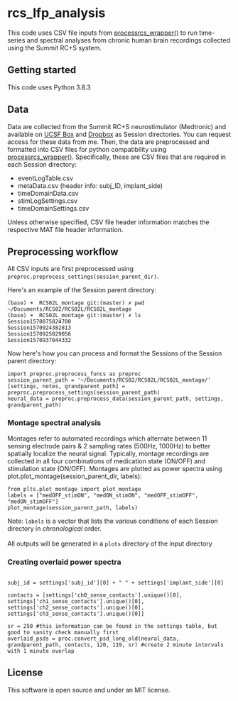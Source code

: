 # rcs_lfp_analysis

This code uses CSV file inputs from [processrcs_wrapper()](https://github.com/molaruna/processrcs_wrapper) to run time-series and spectral analyses from chronic human brain recordings collected using the Summit RC+S system. 

## Getting started

This code uses Python 3.8.3

## Data
Data are collected from the Summit RC+S neurostimulator (Medtronic) and available on [UCSF Box](https://ucsf.app.box.com/folder/0) and [Dropbox](https://www.dropbox.com/work) as Session directories. You can request access for these data from me. Then, the data are preprocessed and formatted into CSV files for python compatibility using [processrcs_wrapper()](https://github.com/molaruna/processrcs_wrapper). Specifically, these are CSV files that are required in each Session directory:<br/>
* eventLogTable.csv
* metaData.csv (header info: subj_ID, implant_side)
* timeDomainData.csv 
* stimLogSettings.csv
* timeDomainSettings.csv

Unless otherwise specified, CSV file header information matches the respective MAT file header information. 

## Preprocessing workflow
All CSV inputs are first preprocessed using ```preproc.preprocess_settings(session_parent_dir)```.

Here's an example of the Session parent directory:
```
(base) ➜  RCS02L_montage git:(master) ✗ pwd
~/Documents/RCS02/RCS02L/RCS02L_montage
(base) ➜  RCS02L_montage git:(master) ✗ ls
Session1570875824700
Session1570924382813
Session1570925029056
Session1570937044332
```
Now here's how you can process and format the Sessions of the Session parent directory:
```python3
import preproc.preprocess_funcs as preproc
session_parent_path = '~/Documents/RCS02/RCS02L/RCS02L_montage/'
[settings, notes, grandparent_path] = preproc.preprocess_settings(session_parent_path)
neural_data = preproc.preprocess_data(session_parent_path, settings, grandparent_path) 
```
### Montage spectral analysis
Montages refer to automated recordings which alternate between 11 sensing electrode pairs & 2 sampling rates (500Hz, 1000Hz) to better spatially localize the neural signal. Typically, montage recordings are collected in all four combinations of medication state (ON/OFF) and stimulation state (ON/OFF). Montages are plotted as power spectra using plot.plot_montage(session_parent_dir, labels):
```python3
from plts.plot_montage import plot_montage
labels = ["medOFF_stimON", "medON_stimON", "medOFF_stimOFF", "medON_stimOFF"]
plot_montage(session_parent_path, labels)
```
Note: ```labels``` is a vector that lists the various conditions of each Session directory in *chronological* order. <br/>
<br/>
All outputs will be generated in a `plots` directory of the input directory

### Creating overlaid power spectra
```python3

subj_id = settings['subj_id'][0] + " " + settings['implant_side'][0]

contacts = [settings['ch0_sense_contacts'].unique()[0], settings['ch1_sense_contacts'].unique()[0], settings['ch2_sense_contacts'].unique()[0], settings['ch3_sense_contacts'].unique()[0]]

sr = 250 #this information can be found in the settings table, but good to sanity check manually first
overlaid_psds = proc.convert_psd_long_old(neural_data, grandparent_path, contacts, 120, 119, sr) #create 2 minute intervals with 1 minute overlap
```

## License
This software is open source and under an MIT license.



